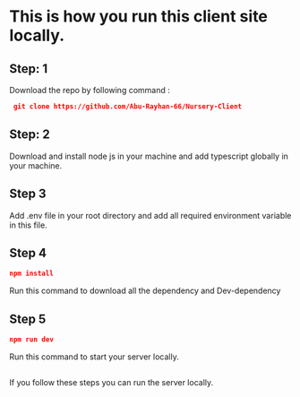 # This is how you run this client site locally.

## Step: 1 
Download the repo by following command :
```json
 git clone https://github.com/Abu-Rayhan-66/Nursery-Client
 ```

## Step: 2
Download and install node js in your machine and add typescript globally in your machine.

## Step 3
Add .env file in your root directory and add all required environment variable in this file.

## Step 4
```json
npm install
```
Run this command to download all the dependency and Dev-dependency

## Step 5
```json 
npm run dev
``` 
Run this command to start your server locally.

##
If you follow these steps you can run the server locally.  
